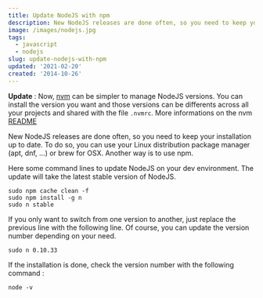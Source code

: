 ```yaml
---
title: Update NodeJS with npm
description: New NodeJS releases are done often, so you need to keep your installation up to date. To do so, you can use your Linux distribution package manager (apt, dnf, ...) or brew for OSX. Another way is to use npm..
image: /images/nodejs.jpg
tags:
  - javascript
  - nodejs
slug: update-nodejs-with-npm
updated: '2021-02-20'
created: '2014-10-26'
---
```


**Update** : Now, [nvm](https://github.com/creationix/nvm) can be simpler to manage NodeJS versions. You can install the version you want and those versions can be differents across all your projects and shared with the file `.nvmrc`. More informations on the nvm [README](https://github.com/creationix/nvm/blob/master/README.md)

New NodeJS releases are done often, so you need to keep your installation up to date. To do so, you can use your Linux distribution package manager (apt, dnf, ...) or brew for OSX. Another way is to use npm.

Here some command lines to update NodeJS on your dev environment. The update will take the latest stable version of NodeJS.

```shell
sudo npm cache clean -f
sudo npm install -g n
sudo n stable
```

If you only want to switch from one version to another, just replace the previous line with the following line. Of course, you can update the version number depending on your need.

```shell
sudo n 0.10.33
```

If the installation is done, check the version number with the following command :

```shell
node -v
```
